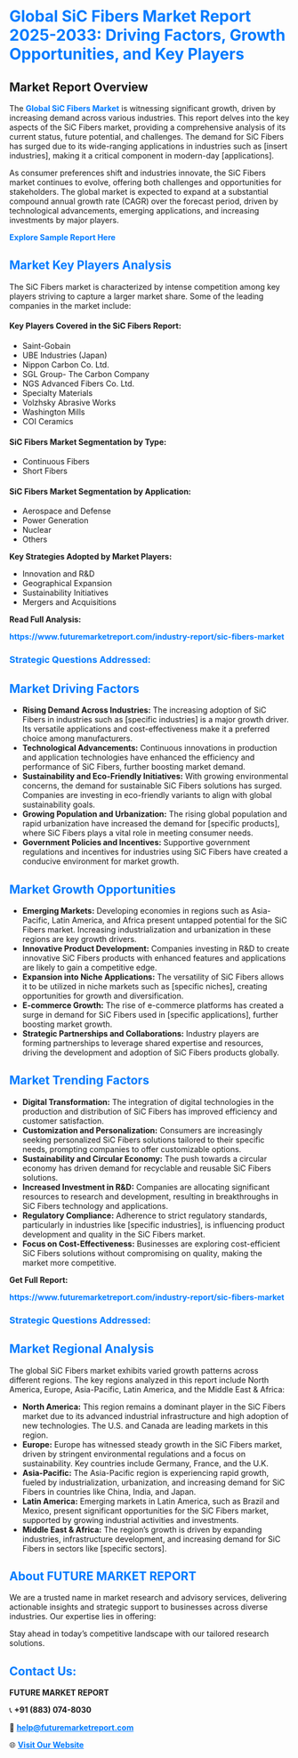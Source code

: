 <h1 style="color: #007BFF;">Global SiC Fibers Market Report 2025-2033: Driving Factors, Growth Opportunities, and Key Players</h1>

<section id="overview">
<h2>Market Report Overview</h2>
<p>The <a href="https://www.futuremarketreport.com/industry-report/sic-fibers-market" style="color: #007BFF; text-decoration: none;"><strong>Global SiC Fibers Market</strong></a> is witnessing significant growth, driven by increasing demand across various industries. This report delves into the key aspects of the SiC Fibers market, providing a comprehensive analysis of its current status, future potential, and challenges. The demand for SiC Fibers has surged due to its wide-ranging applications in industries such as [insert industries], making it a critical component in modern-day [applications].</p>
<p>As consumer preferences shift and industries innovate, the SiC Fibers market continues to evolve, offering both challenges and opportunities for stakeholders. The global market is expected to expand at a substantial compound annual growth rate (CAGR) over the forecast period, driven by technological advancements, emerging applications, and increasing investments by major players.</p>
</section>

<section id="overview">
<p><a href="https://www.futuremarketreport.com/request-sample/reportId=104997" style="color: #007BFF; text-decoration: none;"><strong>Explore Sample Report Here</strong></a></p>
</section>

<section id="key-players">
<h2 style="color: #007BFF;">Market Key Players Analysis</h2>
<p>The SiC Fibers market is characterized by intense competition among key players striving to capture a larger market share. Some of the leading companies in the market include:</p>
<h4>Key Players Covered in the SiC Fibers Report:</h4>
<ul><li>Saint-Gobain</li><li>UBE Industries (Japan)</li><li>Nippon Carbon Co. Ltd.</li><li>SGL Group- The Carbon Company</li><li>NGS Advanced Fibers Co. Ltd.</li><li>Specialty Materials</li><li>Volzhsky Abrasive Works</li><li>Washington Mills</li><li>COI Ceramics</li></ul>
<h4>SiC Fibers Market Segmentation by Type:</h4>
<ul><li>Continuous Fibers</li><li>Short Fibers</li></ul>

<h4>SiC Fibers Market Segmentation by Application:</h4>
<ul><li>Aerospace and Defense</li><li>Power Generation</li><li>Nuclear</li><li>Others</li></ul>
<p><strong>Key Strategies Adopted by Market Players:</strong></p>
<ul>
<li>Innovation and R&D</li>
<li>Geographical Expansion</li>
<li>Sustainability Initiatives</li>
<li>Mergers and Acquisitions</li>
</ul>
</section>

<section>
<p><strong>Read Full Analysis: </strong></p><a href="https://www.futuremarketreport.com/industry-report/sic-fibers-market" style="color: #007BFF; text-decoration: none;"><strong>https://www.futuremarketreport.com/industry-report/sic-fibers-market</strong></a>
<h3 style="color: #007BFF;">Strategic Questions Addressed:</h3>
</section>

<section id="driving-factors">
<h2 style="color: #007BFF;">Market Driving Factors</h2>
<ul>
<li><strong>Rising Demand Across Industries:</strong> The increasing adoption of SiC Fibers in industries such as [specific industries] is a major growth driver. Its versatile applications and cost-effectiveness make it a preferred choice among manufacturers.</li>
<li><strong>Technological Advancements:</strong> Continuous innovations in production and application technologies have enhanced the efficiency and performance of SiC Fibers, further boosting market demand.</li>
<li><strong>Sustainability and Eco-Friendly Initiatives:</strong> With growing environmental concerns, the demand for sustainable SiC Fibers solutions has surged. Companies are investing in eco-friendly variants to align with global sustainability goals.</li>
<li><strong>Growing Population and Urbanization:</strong> The rising global population and rapid urbanization have increased the demand for [specific products], where SiC Fibers plays a vital role in meeting consumer needs.</li>
<li><strong>Government Policies and Incentives:</strong> Supportive government regulations and incentives for industries using SiC Fibers have created a conducive environment for market growth.</li>
</ul>
</section>

<section id="growth-opportunities">
<h2 style="color: #007BFF;">Market Growth Opportunities</h2>
<ul>
<li><strong>Emerging Markets:</strong> Developing economies in regions such as Asia-Pacific, Latin America, and Africa present untapped potential for the SiC Fibers market. Increasing industrialization and urbanization in these regions are key growth drivers.</li>
<li><strong>Innovative Product Development:</strong> Companies investing in R&D to create innovative SiC Fibers products with enhanced features and applications are likely to gain a competitive edge.</li>
<li><strong>Expansion into Niche Applications:</strong> The versatility of SiC Fibers allows it to be utilized in niche markets such as [specific niches], creating opportunities for growth and diversification.</li>
<li><strong>E-commerce Growth:</strong> The rise of e-commerce platforms has created a surge in demand for SiC Fibers used in [specific applications], further boosting market growth.</li>
<li><strong>Strategic Partnerships and Collaborations:</strong> Industry players are forming partnerships to leverage shared expertise and resources, driving the development and adoption of SiC Fibers products globally.</li>
</ul>
</section>

<section id="trending-factors">
<h2 style="color: #007BFF;">Market Trending Factors</h2>
<ul>
<li><strong>Digital Transformation:</strong> The integration of digital technologies in the production and distribution of SiC Fibers has improved efficiency and customer satisfaction.</li>
<li><strong>Customization and Personalization:</strong> Consumers are increasingly seeking personalized SiC Fibers solutions tailored to their specific needs, prompting companies to offer customizable options.</li>
<li><strong>Sustainability and Circular Economy:</strong> The push towards a circular economy has driven demand for recyclable and reusable SiC Fibers solutions.</li>
<li><strong>Increased Investment in R&D:</strong> Companies are allocating significant resources to research and development, resulting in breakthroughs in SiC Fibers technology and applications.</li>
<li><strong>Regulatory Compliance:</strong> Adherence to strict regulatory standards, particularly in industries like [specific industries], is influencing product development and quality in the SiC Fibers market.</li>
<li><strong>Focus on Cost-Effectiveness:</strong> Businesses are exploring cost-efficient SiC Fibers solutions without compromising on quality, making the market more competitive.</li>
</ul>
</section>

<section>
<p><strong>Get Full Report: </strong></p><a href="https://www.futuremarketreport.com/industry-report/sic-fibers-market" style="color: #007BFF; text-decoration: none;"><strong>https://www.futuremarketreport.com/industry-report/sic-fibers-market</strong></a>
<h3 style="color: #007BFF;">Strategic Questions Addressed:</h3>
</section>


<section id="regional-analysis">
<h2 style="color: #007BFF;">Market Regional Analysis</h2>
<p>The global SiC Fibers market exhibits varied growth patterns across different regions. The key regions analyzed in this report include North America, Europe, Asia-Pacific, Latin America, and the Middle East & Africa:</p>
<ul>
<li><strong>North America:</strong> This region remains a dominant player in the SiC Fibers market due to its advanced industrial infrastructure and high adoption of new technologies. The U.S. and Canada are leading markets in this region.</li>
<li><strong>Europe:</strong> Europe has witnessed steady growth in the SiC Fibers market, driven by stringent environmental regulations and a focus on sustainability. Key countries include Germany, France, and the U.K.</li>
<li><strong>Asia-Pacific:</strong> The Asia-Pacific region is experiencing rapid growth, fueled by industrialization, urbanization, and increasing demand for SiC Fibers in countries like China, India, and Japan.</li>
<li><strong>Latin America:</strong> Emerging markets in Latin America, such as Brazil and Mexico, present significant opportunities for the SiC Fibers market, supported by growing industrial activities and investments.</li>
<li><strong>Middle East & Africa:</strong> The region’s growth is driven by expanding industries, infrastructure development, and increasing demand for SiC Fibers in sectors like [specific sectors].</li>
</ul>
</section>

<footer>
<h2 style="color: #007BFF;">About FUTURE MARKET REPORT</h2>
<p>We are a trusted name in market research and advisory services, delivering actionable insights and strategic support to businesses across diverse industries. Our expertise lies in offering:</p>

<p>Stay ahead in today’s competitive landscape with our tailored research solutions.</p>

<h2 style="color: #007BFF;">Contact Us:</h2>
<p><strong>FUTURE MARKET REPORT</strong></p>
<p>📞 <strong>+91 (883) 074-8030</strong></p>
<p>📧 <strong><a href="mailto:help@futuremarketreport.com" style="color: #007BFF;">help@futuremarketreport.com</a></strong></p>
<p>🌐 <strong><a href="https://www.futuremarketreport.com/" style="color: #007BFF;">Visit Our Website</a></strong></p>
</footer>